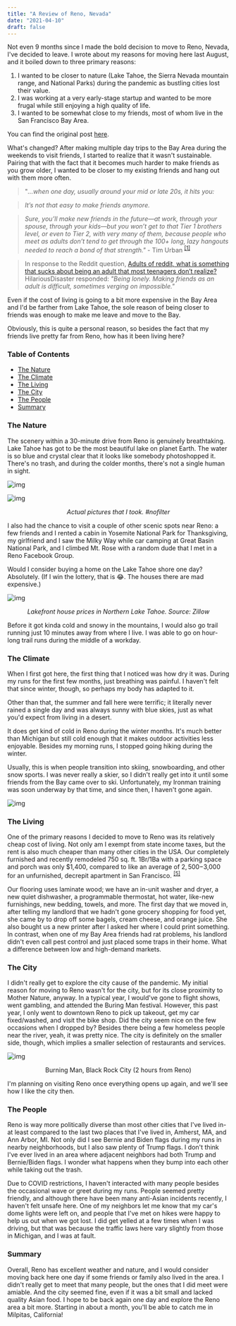 ```yaml
---
title: "A Review of Reno, Nevada"
date: "2021-04-10"
draft: false
---
```


Not even 9 months since I made the bold decision to move to Reno, Nevada, I've decided to leave. I wrote about my reasons for moving here last August, and it boiled down to three primary reasons: 

1. I wanted to be closer to nature (Lake Tahoe, the Sierra Nevada mountain range, and National Parks) during the pandemic as bustling cities lost their value. 
2. I was working at a very early-stage startup and wanted to be more frugal while still enjoying a high quality of life.
3. I wanted to be somewhat close to my friends, most of whom live in the San Francisco Bay Area.

You can find the original post [here](http://wesleytian.com/posts/reno).

What's changed?
After making multiple day trips to the Bay Area during the weekends to visit friends, I started to realize that it wasn't sustainable. Pairing that with the fact that it becomes much harder to make friends as you grow older, I wanted to be closer to my existing friends and hang out with them more often.

> "*...when one day, usually around your mid or late 20s, it hits you:*

> *It’s not that easy to make friends anymore.*

> *Sure, you’ll make new friends in the future—at work, through your spouse, through your kids—but you won’t get to that Tier 1 brothers level, or even to Tier 2, with very many of them, because people who meet as adults don’t tend to get through the 100+ long, lazy hangouts needed to reach a bond of that strength."* - Tim Urban <sup>[[1]](https://waitbutwhy.com/2014/12/10-types-odd-friendships-youre-probably-part.html)</sup>

> In response to the Reddit question, [Adults of reddit, what is something that sucks about being an adult that most teenagers don’t realize?](https://www.reddit.com/r/AskReddit/comments/j3774n/adults_of_reddit_what_is_something_that_sucks/g7a43fn?utm_source=share&utm_medium=web2x&context=3) HilariousDisaster responded: *"Being lonely. Making friends as an adult is difficult, sometimes verging on impossible."*

Even if the cost of living is going to a bit more expensive in the Bay Area and I'd be farther from Lake Tahoe, the sole reason of being closer to friends was enough to make me leave and move to the Bay.

Obviously, this is quite a personal reason, so besides the fact that my friends live pretty far from Reno, how has it been living here?

### Table of Contents
- [The Nature](#thenature)
- [The Climate](#theclimate)
- [The Living](#theliving)
- [The City](#thecity)
- [The People](#thepeople)
- [Summary](#summary)

<a name="thenature"></a>
### The Nature
The scenery within a 30-minute drive from Reno is genuinely breathtaking. Lake Tahoe has got to be the most beautiful lake on planet Earth. The water is so blue and crystal clear that it looks like somebody photoshopped it. There's no trash, and during the colder months, there's not a single human in sight.

![img](/posts/tahoe-2.jpeg)

![img](/posts/tahoe-1.jpeg)
*<center>Actual pictures that I took. #nofilter</center>*

I also had the chance to visit a couple of other scenic spots near Reno: a few friends and I rented a cabin in Yosemite National Park for Thanksgiving, my girlfriend and I saw the Milky Way while car camping at Great Basin National Park, and I climbed Mt. Rose with a random dude that I met in a Reno Facebook Group.

Would I consider buying a home on the Lake Tahoe shore one day? Absolutely. (If I win the lottery, that is 😂. The houses there are mad expensive.)

![img](/posts/tahoe-houses.png)
*<center> Lakefront house prices in Northern Lake Tahoe. Source: Zillow</center>*

Before it got kinda cold and snowy in the mountains, I would also go trail running just 10 minutes away from where I live. I was able to go on hour-long trail runs during the middle of a workday.

<a name="theclimate"></a>
### The Climate
When I first got here, the first thing that I noticed was how dry it was. During my runs for the first few months, just breathing was painful. I haven't felt that since winter, though, so perhaps my body has adapted to it. 

Other than that, the summer and fall here were terrific; it literally never rained a single day and was always sunny with blue skies, just as what you'd expect from living in a desert. 

It does get kind of cold in Reno during the winter months. It's much better than Michigan but still cold enough that it makes outdoor activities less enjoyable. Besides my morning runs, I stopped going hiking during the winter.

Usually, this is when people transition into skiing, snowboarding, and other snow sports. I was never really a skier, so I didn't really get into it until some friends from the Bay came over to ski. Unfortunately, my Ironman training was soon underway by that time, and since then, I haven't gone again.

![img](/posts/tahoe-ski.jpeg)


<a name="theliving"></a>
### The Living
One of the primary reasons I decided to move to Reno was its relatively cheap cost of living. Not only am I exempt from state income taxes, but the rent is also much cheaper than many other cities in the USA. Our completely furnished and recently remodeled 750 sq. ft. 1Br/1Ba with a parking space and porch was only $1,400, compared to like an average of $2,500-$3,000 for an unfurnished, decrepit apartment in San Francisco. <sup>[[5]](https://www.rentcafe.com/average-rent-market-trends/us/ca/san-francisco/)</sup>

Our flooring uses laminate wood; we have an in-unit washer and dryer, a new quiet dishwasher, a programmable thermostat, hot water, like-new furnishings, new bedding, towels, and more. The first day that we moved in, after telling my landlord that we hadn't gone grocery shopping for food yet, she came by to drop off some bagels, cream cheese, and orange juice. She also bought us a new printer after I asked her where I could print something. In contrast, when one of my Bay Area friends had rat problems, his landlord didn't even call pest control and just placed some traps in their home. What a difference between low and high-demand markets.


<a name="thecity"></a>
### The City
I didn't really get to explore the city cause of the pandemic. My initial reason for moving to Reno wasn't for the city, but for its close proximity to Mother Nature, anyway. In a typical year, I would've gone to flight shows, went gambling, and attended the Buring Man festival. However, this past year, I only went to downtown Reno to pick up takeout, get my car fixed/washed, and visit the bike shop. Did the city seem nice on the few occasions when I dropped by? Besides there being a few homeless people near the river, yeah, it was pretty nice. The city is definitely on the smaller side, though, which implies a smaller selection of restaurants and services.

![img](/posts/burning-man.jpeg)
<center>Burning Man, Black Rock City (2 hours from Reno)</center>

I'm planning on visiting Reno once everything opens up again, and we'll see how I like the city then.


<a name="thepeople"></a>
### The People
Reno is way more politically diverse than most other cities that I've lived in-at least compared to the last two places that I've lived in, Amherst, MA, and Ann Arbor, MI. Not only did I see Bernie and Biden flags during my runs in nearby neighborhoods, but I also saw plenty of Trump flags. I don't think I've ever lived in an area where adjacent neighbors had both Trump and Bernie/Biden flags. I wonder what happens when they bump into each other while taking out the trash.

Due to COVID restrictions, I haven't interacted with many people besides the occasional wave or greet during my runs. People seemed pretty friendly, and although there have been many anti-Asian incidents recently, I haven't felt unsafe here. One of my neighbors let me know that my car's dome lights were left on, and people that I've met on hikes were happy to help us out when we got lost. I did get yelled at a few times when I was driving, but that was because the traffic laws here vary slightly from those in Michigan, and I was at fault.

<a name="summary"></a>
### Summary
Overall, Reno has excellent weather and nature, and I would consider moving back here one day if some friends or family also lived in the area. I didn't really get to meet that many people, but the ones that I did meet were amiable. And the city seemed fine, even if it was a bit small and lacked quality Asian food. I hope to be back again one day and explore the Reno area a bit more. Starting in about a month, you'll be able to catch me in Milpitas, California!

